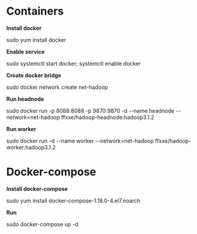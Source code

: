 # Containers

**Install docker**

sudo yum install docker

**Enable service**

sudo systemctl start docker; systemctl enable docker

**Create docker bridge**

sudo docker network create net-hadoop

**Run headnode**

sudo docker run -p 8088:8088 -p 9870:9870 -d --name headnode --network=net-hadoop ffxxe/hadoop-headnode:hadoop3.1.2

**Run worker**

sudo docker run -d --name worker --network=net-hadoop ffxxe/hadoop-worker:hadoop3.1.2

# Docker-compose

**Install docker-compose**

sudo yum install docker-compose-1.18.0-4.el7.noarch

**Run**

sudo docker-compose up -d
